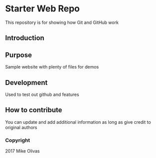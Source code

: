 # Starter Web Repo

This repository is for showing how Git and GitHub work
## Introduction

## Purpose

Sample website with plenty of files for demos
## Development
Used to test out github and features

## How to contribute

You can update and add additional information as long as give credit to original
authors

### Copyright

2017 Mike Olivas

